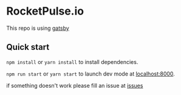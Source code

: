# RocketPulse.io

This repo is using [gatsby](https://www.gatsbyjs.org)

## Quick start

`npm install` or `yarn install` to install dependencies.

`npm run start` or `yarn start` to launch dev mode at [localhost:8000](htpp://localhost:8000).

if something doesn't work please fill an issue at [issues](https://github.com/rocketpulse/rocketpulse.io/issues)
